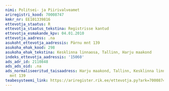 ```yaml
---
nimi: Politsei- ja Piirivalveamet
ariregistri_kood: 70008747
kmkr_nr: EE101339816
ettevotja_staatus: R
ettevotja_staatus_tekstina: Registrisse kantud
ettevotja_esmakande_kpv: 04.01.2010
ettevotja_aadress: .na
asukoht_ettevotja_aadressis: Pärnu mnt 139
asukoha_ehak_kood: 298
asukoha_ehak_tekstina: Kesklinna linnaosa, Tallinn, Harju maakond
indeks_ettevotja_aadressis: '15060'
ads_adr_id: 2110848
ads_ads_oid: .na
ads_normaliseeritud_taisaadress: Harju maakond, Tallinn, Kesklinna linnaosa, Pärnu
  mnt 139
teabesysteemi_link: https://ariregister.rik.ee/ettevotja.py?ark=70008747&ref=rekvisiidid
---
```

